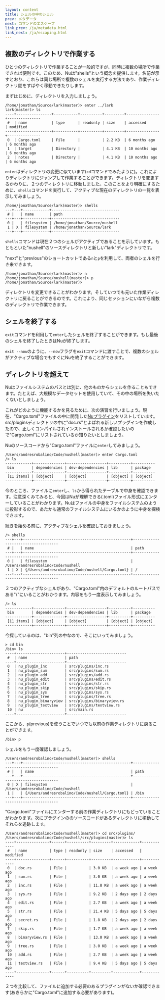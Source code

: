 ```yaml
---
layout: content
title: シェルの中のシェル
prev: メタデータ
next: コマンドのエスケープ
link_prev: /ja/metadata.html
link_next: /ja/escaping.html
---
```


## 複数のディレクトリで作業する

ひとつのディレクトリで作業することが一般的ですが、同時に複数の場所で作業できれば便利です。このため、Nuは"shells"という概念を提供します。名前が示すとおり、これらは同じ場所で複数のシェルを実行する方法であり、作業ディレクトリ間をすばやく移動できたりします。

まずはじめに、ディレクトリを入力しましょう。

```
/home/jonathan/Source/lark(master)> enter ../lark
lark(master)> ls
----+----------------+-----------+----------+---------+---------------+---------------
 #  | name           | type      | readonly | size    | accessed      | modified
----+----------------+-----------+----------+---------+---------------+---------------
 0  | Cargo.toml     | File      |          | 2.2 KB  | 6 months ago  | 6 months ago
 1  | target         | Directory |          | 4.1 KB  | 10 months ago | 6 months ago
 2  | notes          | Directory |          | 4.1 KB  | 10 months ago | 6 months ago
```

`enter`はディレクトリの変更に似ています(`cd`コマンドでみたように)。これによりディレクトリにジャンプして作業することができます。ディレクトリを変更するかわりに、２つのディレクトリに移動しました。このことをより明確にするために、`shells`コマンドを実行して、アクティブな現在のディレクトリの一覧を表示してみましょう。

```
/home/jonathan/Source/lark(master)> shells
---+---+------------+-------------------------------
 # |   | name       | path
---+---+------------+-------------------------------
 0 |   | filesystem | /home/jonathan/Source/nushell
 1 | X | filesystem | /home/jonathan/Source/lark
---+---+------------+-------------------------------
```

`shells`コマンドは現在２つのシェルがアクティブであることを示しています。もともといた"nushell"のソースディレクトリと新しい"lark"ディレクトリです。

"next"と"previous"のショートカットである`n`と`p`を利用して、両者のシェルを行き来できます。

```
/home/jonathan/Source/lark(master)> n
/home/jonathan/Source/nushell(master)> p
/home/jonathan/Source/lark(master)>
```

ディレクトリを変更できることがわかります。そしていつでも元いた作業ディレクトリに戻ることができるのです。これにより、同じセッションにいながら複数のディレクトリで作業できます。

## シェルを終了する

`exit`コマンドを利用して`enter`したシェルを終了することができます。もし最後のシェルを終了したときはNuが終了します。

`exit --now`のように、`--now`フラグを`exit`コマンドに渡すことで、複数のシェルがアクティブな場合でもすぐにNuを終了することができます。

## ディレクトリを超えて

Nuはファイルシステムのパスとは別に、他のものからシェルを作ることもできます。たとえば、大規模なデータセットを使用していて、その中の場所を失いたくないとしましょう。

これがどのように機能するかを見るために、次の演習を行いましょう。現在、"Cargo.toml"ファイルの中に開発した[Nuプラグイン](plugins.md)をリストしています。src/pluginsディレクトリの中に"doc.rs"とよばれる新しいプラグインを作成したので、正しくコンパイルされインストールされるか確認したいので"Cargo.toml"にリストされているか知りたいとしましょう。

Nuのソースコードから"Cargo.toml"ファイルに`enter`してみましょう。

```
/Users/andresrobalino/Code/nushell(master)> enter Cargo.toml
/> ls
------------+--------------+------------------+----------+----------
 bin        | dependencies | dev-dependencies | lib      | package
------------+--------------+------------------+----------+----------
 [11 items] | [object]     | [object]         | [object] | [object]
------------+--------------+------------------+----------+----------
```

今のところ、ファイルに`enter`し、`ls`から得られたテーブルで中身を確認できます。注意深くみてみると、今回はNuが理解できる(.toml)ファイル形式にエンターしていることがわかります。Nuはファイルの中身をファイルシステムのように投影するので、あたかも通常のファイルシステムにいるかのように中身を探検できます。

続きを始める前に、アクティブなシェルを確認しておきましょう。

```
/> shells
---+---+-------------------------------------------------+------------------------------------
 # |   | name                                            | path
---+---+-------------------------------------------------+------------------------------------
 0 |   | filesystem                                      | /Users/andresrobalino/Code/nushell
 1 | X | {/Users/andresrobalino/Code/nushell/Cargo.toml} | /
---+---+-------------------------------------------------+------------------------------------

```

２つのアクティブなシェルがあり、"Cargo.toml"内のデフォルトのルートパスである"/"にいることがわかります。内容をもう一度表示してみましょう。

```
/> ls
------------+--------------+------------------+----------+----------
 bin        | dependencies | dev-dependencies | lib      | package
------------+--------------+------------------+----------+----------
 [11 items] | [object]     | [object]         | [object] | [object]
------------+--------------+------------------+----------+----------
```

今探しているのは、"bin"列の中なので、そこにいってみましょう。

```
> cd bin
/bin> ls
----+----------------------+---------------------------
 #  | name                 | path
----+----------------------+---------------------------
 0  | nu_plugin_inc        | src/plugins/inc.rs
 1  | nu_plugin_sum        | src/plugins/sum.rs
 2  | nu_plugin_add        | src/plugins/add.rs
 3  | nu_plugin_edit       | src/plugins/edit.rs
 4  | nu_plugin_str        | src/plugins/str.rs
 5  | nu_plugin_skip       | src/plugins/skip.rs
 6  | nu_plugin_sys        | src/plugins/sys.rs
 7  | nu_plugin_tree       | src/plugins/tree.rs
 8  | nu_plugin_binaryview | src/plugins/binaryview.rs
 9  | nu_plugin_textview   | src/plugins/textview.rs
 10 | nu                   | src/main.rs
----+----------------------+---------------------------
```

ここから、`p`(previous)を使うことでいつでも以前の作業ディレクトリに戻ることができます。

```
/bin> p
```

シェルをもう一度確認しましょう。

```
/Users/andresrobalino/Code/nushell(master)> shells
---+---+-------------------------------------------------+------------------------------------
 # |   | name                                            | path
---+---+-------------------------------------------------+------------------------------------
 0 | X | filesystem                                      | /Users/andresrobalino/Code/nushell
 1 |   | {/Users/andresrobalino/Code/nushell/Cargo.toml} | /bin
---+---+-------------------------------------------------+------------------------------------

```

"Cargo.toml"ファイルにエンターする前の作業ディレクトリにもどっていることがわかります。次にプラグインののソースコードがあるディレクトリに移動してそれらを追跡します。

```
/Users/andresrobalino/Code/nushell(master)> cd src/plugins/
/Users/andresrobalino/Code/nushell/src/plugins(master)> ls
----+---------------+------+----------+---------+------------+------------
 #  | name          | type | readonly | size    | accessed   | modified
----+---------------+------+----------+---------+------------+------------
 0  | doc.rs        | File |          | 3.0 KB  | a week ago | a week ago
 1  | sum.rs        | File |          | 3.0 KB  | a week ago | a week ago
 2  | inc.rs        | File |          | 11.8 KB | a week ago | a week ago
 3  | sys.rs        | File |          | 9.2 KB  | 2 days ago | 2 days ago
 4  | edit.rs       | File |          | 2.7 KB  | a week ago | a week ago
 5  | str.rs        | File |          | 21.4 KB | 5 days ago | 5 days ago
 6  | secret.rs     | File |          | 1.8 KB  | 2 days ago | 2 days ago
 7  | skip.rs       | File |          | 1.7 KB  | a week ago | a week ago
 8  | binaryview.rs | File |          | 13.0 KB | a week ago | a week ago
 9  | tree.rs       | File |          | 3.0 KB  | a week ago | a week ago
 10 | add.rs        | File |          | 2.7 KB  | a week ago | a week ago
 11 | textview.rs   | File |          | 9.4 KB  | 5 days ago | 5 days ago
----+---------------+------+----------+---------+------------+------------
```

２つを比較して、ファイルに追加する必要のあるプラグインがないか確認できます(あきらかに"Cargo.toml"に追加する必要があります)。